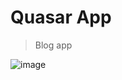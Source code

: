 # Quasar App

> Blog app

![image](https://user-images.githubusercontent.com/40867747/207748585-7ed043c8-baaf-40a5-8b67-06225498f173.png)

